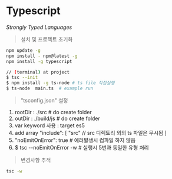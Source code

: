 # Typescript
_Strongly Typed Languages_


> 설치 및 프로젝트 초기화
```bash
npm update -g
npm install - npm@latest -g
npm install -g typescript

// (terminal) at project
$ tsc --init
$ npm install -g ts-node # ts file 직접실행
$ ts-node  main.ts  # example run
```
> "tsconfig.json" 설정 
1. rootDir : ./src  # do create folder
2. outDir : ./build/js # do create folder
3. var keyword 사용 : target es5
4. add array
    "include": [
        "src" // src 디렉토리 외의 ts 파일은 무시됨
    ]
5. "noEmitOnError": true  # 에러발생시 컴파일 하지 않음
6. $ tsc --noEmitOnError -w # 실행시 5번과 동일한 유형 처리

> 변경사항 추적
```zsh
tsc -w
```
